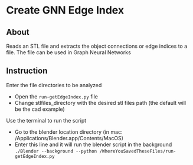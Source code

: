 # Create GNN Edge Index

## About 
Reads an STL file and extracts the object connections or edge indices to a file. The file can be used in Graph Neural Networks

## Instruction
Enter the file directories to be analyzed
- Open the ```run-getEdgeIndex.py``` file
- Change stlfiles_directory with the desired stl files path (the default will be the cad example)

Use the terminal to run the script
- Go to the blender location directory (in mac: /Applications/Blender.app/Contents/MacOS)
- Enter this line and it will run the blender script in the background
```./Blender --background --python /WhereYouSavedTheseFiles/run-getEdgeIndex.py```

